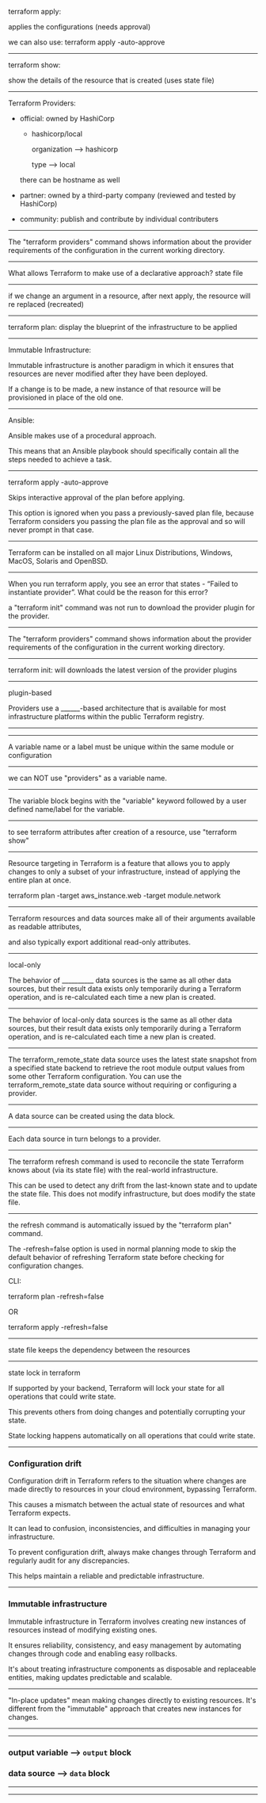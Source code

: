 


terraform apply:

applies the configurations (needs approval)

we can also use: terraform apply -auto-approve


__________________________________________________________________________________________



terraform show:

show the details of the resource that is created (uses state file)



__________________________________________________________________________________________





Terraform Providers:

- official: owned by HashiCorp

  * hashicorp/local
 
    organization --> hashicorp
    
    type         --> local

  there can be hostname as well

- partner: owned by a third-party company (reviewed and tested by HashiCorp)

- community: publish and contribute by individual contributers








__________________________________________________________________________________________



The "terraform providers" command shows information about the provider requirements of the configuration in the current working directory. 



__________________________________________________________________________________________



What allows Terraform to make use of a declarative approach?  state file



__________________________________________________________________________________________




if we change an argument in a resource, after next apply, the resource will re replaced (recreated)



__________________________________________________________________________________________




terraform plan: display the blueprint of the infrastructure to be applied



__________________________________________________________________________________________



Immutable Infrastructure:

Immutable infrastructure is another paradigm in which it ensures that resources are never modified after they have been deployed.

If a change is to be made, a new instance of that resource will be provisioned in place of the old one.



__________________________________________________________________________________________



Ansible:

Ansible makes use of a procedural approach.

This means that an Ansible playbook should specifically contain all the steps needed to achieve a task.



__________________________________________________________________________________________



terraform apply -auto-approve

Skips interactive approval of the plan before applying.

This option is ignored when you pass a previously-saved plan file, because Terraform considers you passing the plan file as the approval and so will never prompt in that case.


__________________________________________________________________________________________




Terraform can be installed on all major Linux Distributions, Windows, MacOS, Solaris and OpenBSD.


__________________________________________________________________________________________


When you run terraform apply, you see an error that states - “Failed to instantiate provider”. What could be the reason for this error?




 a "terraform init" command was not run to download the provider plugin for the provider.


__________________________________________________________________________________________



The "terraform providers" command shows information about the provider requirements of the configuration in the current working directory. 



__________________________________________________________________________________________



terraform init:  will downloads the latest version of the provider plugins



__________________________________________________________________________________________


plugin-based

Providers use a ______-based architecture that is available for most infrastructure platforms within the public Terraform registry.



__________________________________________________________________________________________



__________________________________________________________________________________________




A variable name or a label must be unique within the same module or configuration


__________________________________________________________________________________________



we can NOT use "providers" as a variable name.



__________________________________________________________________________________________




The variable block begins with the "variable" keyword followed by a user defined name/label for the variable.


__________________________________________________________________________________________



to see terraform attributes after creation of a resource, use "terraform show"



__________________________________________________________________________________________




Resource targeting in Terraform is a feature that allows you to apply changes to only a subset of your infrastructure, instead of applying the entire plan at once.


terraform plan -target aws_instance.web -target module.network



__________________________________________________________________________________________



Terraform resources and data sources make all of their arguments available as readable attributes,

and also typically export additional read-only attributes.



__________________________________________________________________________________________


local-only

The behavior of __________ data sources is the same as all other data sources, but their result data exists only temporarily during a Terraform operation, and is re-calculated each time a new plan is created.



__________________________________________________________________________________________




The behavior of local-only data sources is the same as all other data sources, but their result data exists only temporarily during a Terraform operation, and is re-calculated each time a new plan is created.


__________________________________________________________________________________________




The terraform_remote_state data source uses the latest state snapshot from a specified state backend to retrieve the root module output values from some other Terraform configuration. You can use the terraform_remote_state data source without requiring or configuring a provider.



__________________________________________________________________________________________




A data source can be created using the data block.



__________________________________________________________________________________________




Each data source in turn belongs to a provider.



__________________________________________________________________________________________



The terraform refresh command is used to reconcile the state Terraform knows about (via its state file) with the real-world infrastructure.

This can be used to detect any drift from the last-known state and to update the state file. This does not modify infrastructure, but does modify the state file.



__________________________________________________________________________________________



the refresh command is automatically issued by the "terraform plan" command.

The -refresh=false option is used in normal planning mode to skip the default behavior of refreshing Terraform state before checking for configuration changes.

CLI:

terraform plan -refresh=false

OR

terraform apply -refresh=false




__________________________________________________________________________________________




state file keeps the dependency between the resources


__________________________________________________________________________________________



state lock in terraform


If supported by your backend, Terraform will lock your state for all operations that could write state.

This prevents others from doing changes and potentially corrupting your state.

State locking happens automatically on all operations that could write state.


__________________________________________________________________________________________


### Configuration drift

Configuration drift in Terraform refers to the situation where changes are made directly to resources in your cloud environment, bypassing Terraform.

This causes a mismatch between the actual state of resources and what Terraform expects.

It can lead to confusion, inconsistencies, and difficulties in managing your infrastructure.

To prevent configuration drift, always make changes through Terraform and regularly audit for any discrepancies.

This helps maintain a reliable and predictable infrastructure.


__________________________________________________________________________________________


### Immutable infrastructure

Immutable infrastructure in Terraform involves creating new instances of resources instead of modifying existing ones.

It ensures reliability, consistency, and easy management by automating changes through code and enabling easy rollbacks.

It's about treating infrastructure components as disposable and replaceable entities, making updates predictable and scalable.


__________________________________________________________________________________________




"In-place updates" mean making changes directly to existing resources. It's different from the "immutable" approach that creates new instances for changes.


__________________________________________________________________________________________







__________________________________________________________________________________________



### output variable  -->  `output` block

### data source      -->  `data` block





__________________________________________________________________________________________




__________________________________________________________________________________________
